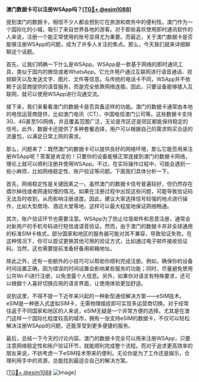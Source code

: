 **澳门数据卡可以注册WSApp吗？[[TG💪+ @esim1088](https://t.me/s/esim1088)]**

提到澳门的数据卡，相信不少人都会想到它在旅游和商务中的便利性。澳门作为一个国际化的小城，吸引了来自世界各地的游客。对于那些喜欢使用即时通讯软件的人来说，注册一个能正常使用的账号显得尤为重要。而最近，关于澳门数据卡是否能够注册WSApp的问题，成为了许多人关注的焦点。那么，今天我们就来详细聊聊这个话题。

首先，让我们明确一下什么是WSApp。WSApp是一款基于网络的即时通讯工具，类似于国内的微信或者WhatsApp。它允许用户通过互联网进行语音通话、视频聊天以及发送文字、图片、文件等信息。与传统的电话卡不同，WSApp并不依赖于运营商提供的语音服务，而是完全依靠网络连接。因此，只要设备能够接入互联网，就可以使用WSApp进行沟通交流。

接下来，我们来看看澳门的数据卡是否具备这样的功能。澳门的数据卡通常由本地的电信运营商提供，比如澳门电讯（CT）、中国电信澳门公司等。这些数据卡支持3G、4G甚至5G网络，并且覆盖范围广泛，无论是市区还是郊区都能保持稳定的信号。此外，数据卡还提供了多种套餐选择，用户可以根据自己的需求购买合适的流量包，以满足日常上网的需求。

那么，问题来了：既然澳门的数据卡可以提供良好的网络环境，那么它能否用来注册WSApp呢？答案是肯定的！只要你的设备能够正常连接到澳门的数据卡网络，理论上就可以顺利注册并使用WSApp。不过，在实际操作过程中，可能会遇到一些小麻烦，比如网络稳定性、账户验证等问题。下面我们具体分析一下。

首先，网络稳定性是关键因素之一。虽然澳门的数据卡信号普遍较好，但仍然存在偶尔掉线或者网速较慢的情况。如果在注册过程中出现这些问题，可能导致验证码无法及时收到，从而影响注册进度。因此，建议大家选择信号较强的地点进行操作，比如大型商场、酒店大堂等地，这样可以最大程度地保证网络畅通。

其次，账户验证环节也需要注意。WSApp为了防止垃圾邮件和恶意注册，通常会对新用户的手机号码进行短信或语音验证。然而，由于澳门的数据卡并非全球通用的标准SIM卡格式，部分国家和地区的服务器可能对其不兼容，导致验证失败。在这种情况下，你可以尝试更换其他可用的验证方式，比如通过电子邮件接收验证码。当然，这也需要提前准备好备用邮箱地址。

除此之外，还有一些额外的小技巧可以帮助你顺利完成注册。例如，确保你的设备时间设置正确，因为错误的时间设置会影响某些服务的功能；同时，尽量避免使用公共Wi-Fi进行注册，以免泄露个人信息。另外，如果你对语言有特殊要求，还可以根据个人喜好切换应用的语言界面，让使用体验更加舒适。

说到这里，不得不提一下近年来兴起的一种新型通信解决方案——eSIM技术。eSIM是一种嵌入式虚拟SIM卡，无需物理插拔即可实现多运营商切换。对于经常往返于不同国家和地区的人来说，eSIM无疑是一个非常方便的选择。尤其是在澳门这样一个国际化程度较高的城市，拥有一张支持eSIM的数据卡，不仅可以轻松解决注册WSApp的问题，还能享受到更多便捷的服务。

最后，总结一下今天的讨论内容。澳门的数据卡完全可以用来注册WSApp，只要注意网络稳定性和账户验证环节，就能顺利完成整个流程。而对于追求更高效率的朋友来说，不妨考虑一下eSIM技术带来的便利。无论你是为了工作还是娱乐，合理利用手中的资源，总能找到最适合自己的解决方案。

[[TG💪+ @esim1088](https://t.me/s/esim1088) ![Image](https://i.postimg.cc/4NQfJmqS/Snipaste-2025-05-13-00-14-12.png)]